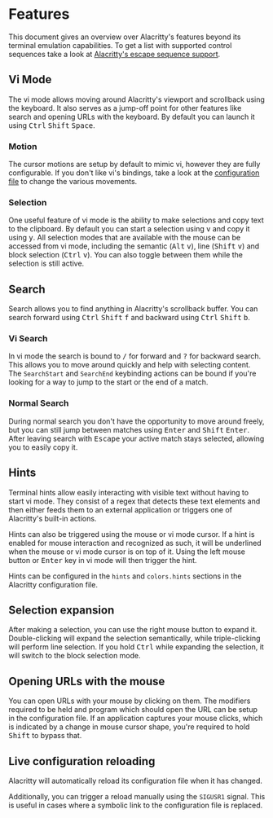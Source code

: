 # Features

This document gives an overview over Alacritty's features beyond its terminal
emulation capabilities. To get a list with supported control sequences take a
look at [Alacritty's escape sequence support](./escape_support.md).

## Vi Mode

The vi mode allows moving around Alacritty's viewport and scrollback using the
keyboard. It also serves as a jump-off point for other features like search and
opening URLs with the keyboard. By default you can launch it using
<kbd>Ctrl</kbd> <kbd>Shift</kbd> <kbd>Space</kbd>.

### Motion

The cursor motions are setup by default to mimic vi, however they are fully
configurable. If you don't like vi's bindings, take a look at the [configuration
file] to change the various movements.

### Selection

One useful feature of vi mode is the ability to make selections and copy text to
the clipboard. By default you can start a selection using <kbd>v</kbd> and copy
it using <kbd>y</kbd>. All selection modes that are available with the mouse can
be accessed from vi mode, including the semantic (<kbd>Alt</kbd> <kbd>v</kbd>),
line (<kbd>Shift</kbd> <kbd>v</kbd>) and block selection (<kbd>Ctrl</kbd>
<kbd>v</kbd>). You can also toggle between them while the selection is still
active.

## Search

Search allows you to find anything in Alacritty's scrollback buffer. You can
search forward using <kbd>Ctrl</kbd> <kbd>Shift</kbd> <kbd>f</kbd> and
backward using <kbd>Ctrl</kbd> <kbd>Shift</kbd> <kbd>b</kbd>.

### Vi Search

In vi mode the search is bound to <kbd>/</kbd> for forward and <kbd>?</kbd> for
backward search. This allows you to move around quickly and help with selecting
content. The `SearchStart` and `SearchEnd` keybinding actions can be bound if
you're looking for a way to jump to the start or the end of a match.

### Normal Search

During normal search you don't have the opportunity to move around freely, but
you can still jump between matches using <kbd>Enter</kbd> and <kbd>Shift</kbd>
<kbd>Enter</kbd>. After leaving search with <kbd>Escape</kbd> your active match
stays selected, allowing you to easily copy it.

## Hints

Terminal hints allow easily interacting with visible text without having to
start vi mode. They consist of a regex that detects these text elements and then
either feeds them to an external application or triggers one of Alacritty's
built-in actions.

Hints can also be triggered using the mouse or vi mode cursor. If a hint is
enabled for mouse interaction and recognized as such, it will be underlined when
the mouse or vi mode cursor is on top of it. Using the left mouse button or
<kbd>Enter</kbd> key in vi mode will then trigger the hint.

Hints can be configured in the `hints` and `colors.hints` sections in the
Alacritty configuration file.

## Selection expansion

After making a selection, you can use the right mouse button to expand it.
Double-clicking will expand the selection semantically, while triple-clicking
will perform line selection. If you hold <kbd>Ctrl</kbd> while expanding the
selection, it will switch to the block selection mode.

## Opening URLs with the mouse

You can open URLs with your mouse by clicking on them. The modifiers required to
be held and program which should open the URL can be setup in the configuration
file. If an application captures your mouse clicks, which is indicated by a
change in mouse cursor shape, you're required to hold <kbd>Shift</kbd> to bypass
that.

## Live configuration reloading

Alacritty will automatically reload its configuration file when it has changed.

Additionally, you can trigger a reload manually using the `SIGUSR1` signal. This
is useful in cases where a symbolic link to the configuration file is replaced.

[configuration file]: ../alacritty.yml
